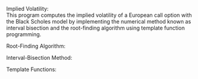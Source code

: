 Implied Volatility: \
This program computes the implied volatility of a European call option with the Black Scholes 
model by implementing the numerical method known as interval bisection and the root-finding algorithm
using template function programming.

Root-Finding Algorithm:


Interval-Bisection Method:


Template Functions:

